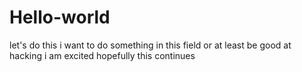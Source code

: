 # Hello-world
let's do this 
i want to do something in this field or at least be good at hacking 
i am excited 
hopefully this continues 
